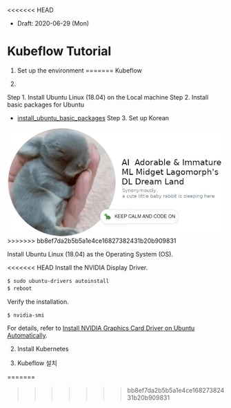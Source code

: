 <<<<<<< HEAD
* Draft: 2020-06-29 (Mon)

# Kubeflow Tutorial

1. Set up the environment
=======
Kubeflow

1. 
Step 1. Install Ubuntu Linux (18.04) on the Local machine
Step 2. Install basic packages for Ubuntu
* [install_ubuntu_basic_packages](https://github.com/aimldl/technical_skills/blob/master/computing_environments/linux_ubuntu/bash_scripts/install_ubuntu_basic_packages)
Step 3. Set up Korean


<img src="images/aimldl-profile-rabbit_and_turtle-2020-06-26_resized.png" align="left">
>>>>>>> bb8ef7da2b5b5a1e4ce16827382431b20b909831

   Install Ubuntu Linux (18.04) as the Operating System (OS).

<<<<<<< HEAD
   Install the NVIDIA Display Driver.

   ```bash
   $ sudo ubuntu-drivers autoinstall
   $ reboot
   ```

   Verify the installation.

   ```bash
   $ nvidia-smi
   ```

   For details, refer to [Install NVIDIA Graphics Card Driver on Ubuntu Automatically](../technical_skills/computing_environments/gpgpu/how_to/install_nvidia_graphics_card_driver_automatically.md).

2. Install Kubernetes



3. Kubeflow 설치

 
=======

>>>>>>> bb8ef7da2b5b5a1e4ce16827382431b20b909831
